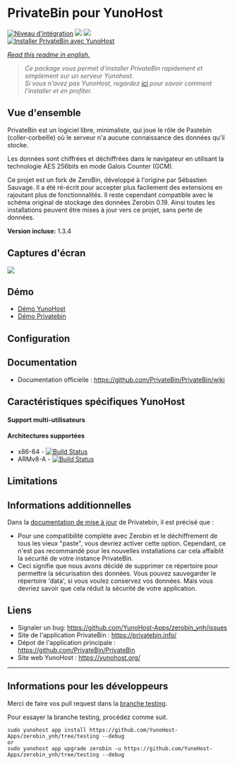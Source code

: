 # PrivateBin pour YunoHost

[![Niveau d'intégration](https://dash.yunohost.org/integration/zerobin.svg)](https://dash.yunohost.org/appci/app/zerobin) ![](https://ci-apps.yunohost.org/ci/badges/zerobin.status.svg) ![](https://ci-apps.yunohost.org/ci/badges/zerobin.maintain.svg)  
[![Installer PrivateBin avec YunoHost](https://install-app.yunohost.org/install-with-yunohost.png)](https://install-app.yunohost.org/?app=zerobin)

*[Read this readme in english.](./README.md)* 

> *Ce package vous permet d'installer PrivateBin rapidement et simplement sur un serveur Yunohost.  
Si vous n'avez pas YunoHost, regardez [ici](https://yunohost.org/#/install) pour savoir comment l'installer et en profiter.*

## Vue d'ensemble

PrivateBin est un logiciel libre, minimaliste, qui joue le rôle de Pastebin (coller-corbeille) où le serveur n'a aucune connaissance des données qu'il stocke.

Les données sont chiffrées et déchiffrées dans le navigateur en utilisant la technologie AES 256bits en mode Galois Counter (GCM).

Ce projet est un fork de ZeroBin, développé à l'origine par Sébastien Sauvage. Il a été ré-écrit pour accepter plus facilement des extensions en rajoutant plus de fonctionnalités. 
Il reste cependant compatible avec le schéma original de stockage des données Zerobin 0.19. Ainsi toutes les installations peuvent être mises à jour vers ce projet, sans perte de données.

**Version incluse:** 1.3.4

## Captures d'écran

![](https://privatebin.info/img/1.0/bootstrap.png)

## Démo

* [Démo YunoHost](https://demo.yunohost.org/zerobin/)
* [Démo Privatebin](https://privatebin.net/)

## Configuration

## Documentation

 * Documentation officielle : https://github.com/PrivateBin/PrivateBin/wiki

## Caractéristiques spécifiques YunoHost

#### Support multi-utilisateurs

#### Architectures supportées

* x86-64 - [![Build Status](https://ci-apps.yunohost.org/ci/logs/zerobin%20%28Apps%29.svg)](https://ci-apps.yunohost.org/ci/apps/zerobin/)
* ARMv8-A - [![Build Status](https://ci-apps-arm.yunohost.org/ci/logs/zerobin%20%28Apps%29.svg)](https://ci-apps-arm.yunohost.org/ci/apps/zerobin/)

## Limitations

## Informations additionnelles

Dans la [documentation de mise à jour](https://github.com/PrivateBin/PrivateBin/wiki/Configuration#zerobincompatibility) de Privatebin, il est précisé que :

* Pour une compatibilité complète avec Zerobin et le déchiffrement de tous les vieux "paste", vous devriez activer cette option. Cependant, ce n'est pas recommandé pour les nouvelles installations car cela affaiblit la sécurité de votre instance PrivateBin.
* Ceci signifie que nous avons décidé de supprimer ce répertoire pour permettre la sécurisation des données. Vous pouvez sauvegarder le répertoire 'data', si vous voulez conservez vos données. Mais vous devriez savoir que cela réduit la sécurité de votre application.

## Liens

 * Signaler un bug: https://github.com/YunoHost-Apps/zerobin_ynh/issues
 * Site de l'application PrivateBin : https://privatebin.info/
 * Dépot de l'application principale : https://github.com/PrivateBin/PrivateBin
 * Site web YunoHost : https://yunohost.org/

---

## Informations pour les développeurs

Merci de faire vos pull request dans la [branche testing](https://github.com/YunoHost-Apps/zerobin_ynh/tree/testing).

Pour essayer la branche testing, procédez comme suit.
```
sudo yunohost app install https://github.com/YunoHost-Apps/zerobin_ynh/tree/testing --debug
or
sudo yunohost app upgrade zerobin -u https://github.com/YunoHost-Apps/zerobin_ynh/tree/testing --debug
```
